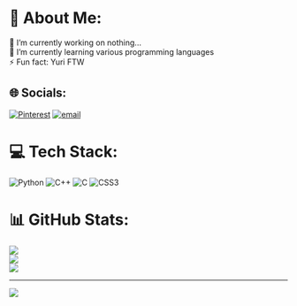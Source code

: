 # 💫 About Me:
🔭 I’m currently working on nothing...<br>🌱 I’m currently learning various programming languages<br>⚡ Fun fact: Yuri FTW


## 🌐 Socials:
[![Pinterest](https://img.shields.io/badge/Pinterest-%23E60023.svg?logo=Pinterest&logoColor=white)](https://pinterest.com/yustinia513) [![email](https://img.shields.io/badge/Email-D14836?logo=gmail&logoColor=white)](mailto:yustiniayevsa@gmail.com) 

# 💻 Tech Stack:
![Python](https://img.shields.io/badge/python-3670A0?style=for-the-badge&logo=python&logoColor=ffdd54) ![C++](https://img.shields.io/badge/c++-%2300599C.svg?style=for-the-badge&logo=c%2B%2B&logoColor=white) ![C](https://img.shields.io/badge/c-%2300599C.svg?style=for-the-badge&logo=c&logoColor=white) ![CSS3](https://img.shields.io/badge/css3-%231572B6.svg?style=for-the-badge&logo=css3&logoColor=white)
# 📊 GitHub Stats:
![](https://github-readme-stats.vercel.app/api?username=Yustinia&theme=dark&hide_border=true&include_all_commits=true&count_private=false)<br/>
![](https://nirzak-streak-stats.vercel.app/?user=Yustinia&theme=dark&hide_border=true)<br/>
![](https://github-readme-stats.vercel.app/api/top-langs/?username=Yustinia&theme=dark&hide_border=true&include_all_commits=true&count_private=false&layout=compact)

---
[![](https://visitcount.itsvg.in/api?id=Yustinia&icon=0&color=12)](https://visitcount.itsvg.in)

<!-- Proudly created with GPRM ( https://gprm.itsvg.in ) -->
